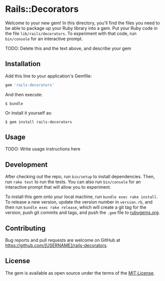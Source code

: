 # Rails::Decorators

Welcome to your new gem! In this directory, you'll find the files you need to be able to package up your Ruby library into a gem. Put your Ruby code in the file `lib/rails/decorators`. To experiment with that code, run `bin/console` for an interactive prompt.

TODO: Delete this and the text above, and describe your gem

## Installation

Add this line to your application's Gemfile:

```ruby
gem 'rails-decorators'
```

And then execute:

    $ bundle

Or install it yourself as:

    $ gem install rails-decorators

## Usage

TODO: Write usage instructions here

## Development

After checking out the repo, run `bin/setup` to install dependencies. Then, run `rake test` to run the tests. You can also run `bin/console` for an interactive prompt that will allow you to experiment.

To install this gem onto your local machine, run `bundle exec rake install`. To release a new version, update the version number in `version.rb`, and then run `bundle exec rake release`, which will create a git tag for the version, push git commits and tags, and push the `.gem` file to [rubygems.org](https://rubygems.org).

## Contributing

Bug reports and pull requests are welcome on GitHub at https://github.com/[USERNAME]/rails-decorators.


## License

The gem is available as open source under the terms of the [MIT License](http://opensource.org/licenses/MIT).

